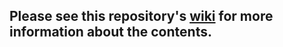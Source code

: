 ## Please see this repository's [wiki](https://github.com/tannerjevans/portfolio/wiki) for more information about the contents.
